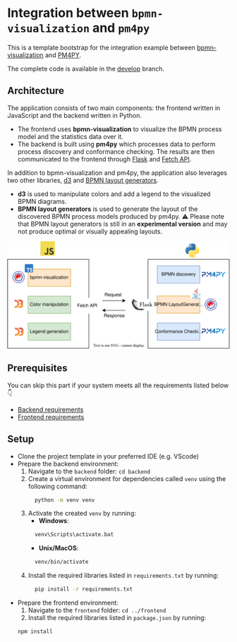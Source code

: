 # Integration between `bpmn-visualization` and `pm4py`
This is a template bootstrap for the integration example between [bpmn-visualization](https://github.com/process-analytics/bpmn-visualization-js/) and [PM4PY](https://github.com/pm4py).

The complete code is available in the [develop](../tree/develop) branch.

## Architecture
The application consists of two main components: the frontend written in JavaScript and the backend written in Python. 
* The frontend uses **bpmn-visualization** to visualize the BPMN process model and the statistics data over it. 
* The backend is built using **pm4py** which processes data to perform process discovery and conformance checking. The results are then communicated to the frontend through [Flask](https://flask.palletsprojects.com/) and [Fetch API](https://developer.mozilla.org/en-US/docs/Web/API/Fetch_API).

In addition to bpmn-visualization and pm4py, the application also leverages two other libraries, [d3](https://d3js.org/) and [BPMN layout generators](https://github.com/process-analytics/bpmn-layout-generators). 
* **d3** is used to manipulate colors and add a legend to the visualized BPMN diagrams.
* **BPMN layout generators** is used to generate the layout of the discovered BPMN process models produced by pm4py. ⚠️ Please note that BPMN layout generators is still in an **experimental version** and may not produce optimal or visually appealing layouts.

![Application architecture](./architecture/architecture.svg)

## Prerequisites

You can skip this part if your system meets all the requirements listed below 👇

* [Backend requirements](./backend/README.md)
* [Frontend requirements](./frontend/README.md)


## Setup
* Clone the project template in your preferred IDE (e.g. VScode)
* Prepare the backend environment:
    1. Navigate to the `backend` folder: `cd backend`
    2. Create a virtual environment for dependencies called `venv` using the following command: 
        ```sh 
          python -m venv venv
        ```
    3. Activate the created `venv` by running:
        * **Windows**: 
        ```sh 
          venv\Scripts\activate.bat
        ```
        * **Unix/MacOS**:
        ```sh
          venv/bin/activate
        ```
    4. Install the required libraries listed in `requirements.txt` by running:
        ```sh
          pip install -r requirements.txt
        ```
* Prepare the frontend environment:
    1. Navigate to the `frontend` folder: `cd ../frontend` 
    2. Install the required libraries listed in `package.json` by running:
    ```sh
    npm install
    ```


